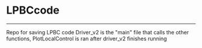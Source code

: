 # LPBCcode
------------------------
Repo for saving LPBC code
Driver_v2 is the "main" file that calls the other functions, PlotLocalControl is ran after driver_v2 finishes running
